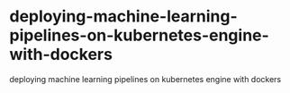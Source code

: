 # deploying-machine-learning-pipelines-on-kubernetes-engine-with-dockers
deploying machine learning pipelines on kubernetes engine with dockers
